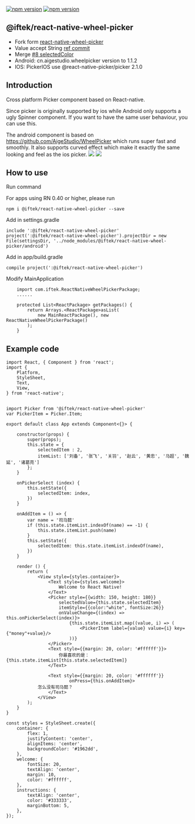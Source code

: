 
[![npm version](http://img.shields.io/npm/v/@iftek/react-native-wheel-picker.svg?style=flat-square)](https://npmjs.org/package/@iftek/react-native-wheel-picker "View this project on npm")
[![npm version](http://img.shields.io/npm/dm/@iftek/react-native-wheel-picker.svg?style=flat-square)](https://npmjs.org/package/@iftek/react-native-wheel-picker "View this project on npm")

## @iftek/react-native-wheel-picker

- Fork form [react-native-wheel-picker](https://github.com/lesliesam/react-native-wheel-picker)
- Value accept String [ref commit](https://github.com/HiZhenyu/react-native-wheel-picker/commit/b61f7d01f8a7f19156b39384ae077bd795168263#diff-8e95451815a1043a66a4af5be7e50bfc)
- Merge [#8 selectedColor](https://github.com/lesliesam/react-native-wheel-picker/pull/8)
- Android: cn.aigestudio.wheelpicker version to 1.1.2
- IOS: PickerIOS use @react-native-picker/picker 2.1.0

## Introduction
Cross platform Picker component based on React-native.

Since picker is originally supported by ios while Android only supports a ugly Spinner component. If you want to have the same user behaviour, you can use this.

The android component is based on https://github.com/AigeStudio/WheelPicker which runs super fast and smoothly. It also supports curved effect which make it exactly the same looking and feel as the ios picker.
![](https://raw.githubusercontent.com/lesliesam/react-native-wheel-picker/master/demo.gif)
![](https://raw.githubusercontent.com/lesliesam/react-native-wheel-picker/master/demo_android.gif)

## How to use

Run command

For apps using RN 0.40 or higher, please run
```
npm i @iftek/react-native-wheel-picker --save
```
Add in settings.gradle
```
include ':@iftek/react-native-wheel-picker'
project(':@iftek/react-native-wheel-picker').projectDir = new File(settingsDir, '../node_modules/@iftek/react-native-wheel-picker/android')
```
Add in app/build.gradle
```
compile project(':@iftek/react-native-wheel-picker')
```
Modify MainApplication
```
    import com.iftek.ReactNativeWheelPickerPackage;
    ......

    protected List<ReactPackage> getPackages() {
        return Arrays.<ReactPackage>asList(
            new MainReactPackage(), new ReactNativeWheelPickerPackage()
        );
    }
```

## Example code
```
import React, { Component } from 'react';
import {
	Platform,
	StyleSheet,
	Text,
	View,
} from 'react-native';


import Picker from '@iftek/react-native-wheel-picker'
var PickerItem = Picker.Item;

export default class App extends Component<{}> {

	constructor(props) {
		super(props);
		this.state = {
			selectedItem : 2,
			itemList: ['刘备', '张飞', '关羽', '赵云', '黄忠', '马超', '魏延', '诸葛亮']
		};
	}

	onPickerSelect (index) {
		this.setState({
			selectedItem: index,
		})
	}

	onAddItem = () => {
		var name = '司马懿'
		if (this.state.itemList.indexOf(name) == -1) {
			this.state.itemList.push(name)
		}
		this.setState({
			selectedItem: this.state.itemList.indexOf(name),
		})
	}

	render () {
		return (
			<View style={styles.container}>
				<Text style={styles.welcome}>
					Welcome to React Native!
				</Text>
				<Picker style={{width: 150, height: 180}}
					selectedValue={this.state.selectedItem}
					itemStyle={{color:"white", fontSize:26}}
					onValueChange={(index) => this.onPickerSelect(index)}>
						{this.state.itemList.map((value, i) => (
							<PickerItem label={value} value={i} key={"money"+value}/>
						))}
				</Picker>
				<Text style={{margin: 20, color: '#ffffff'}}>
					你最喜欢的是：{this.state.itemList[this.state.selectedItem]}
				</Text>

				<Text style={{margin: 20, color: '#ffffff'}}
						onPress={this.onAddItem}>
			怎么没有司马懿？
				</Text>
			</View>
		);
	}
}

const styles = StyleSheet.create({
	container: {
		flex: 1,
		justifyContent: 'center',
		alignItems: 'center',
		backgroundColor: '#1962dd',
	},
	welcome: {
		fontSize: 20,
		textAlign: 'center',
		margin: 10,
		color: '#ffffff',
	},
	instructions: {
		textAlign: 'center',
		color: '#333333',
		marginBottom: 5,
	},
});
```
